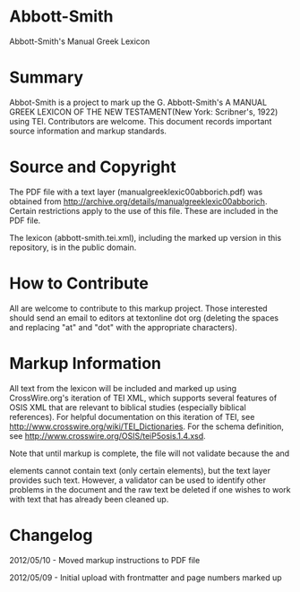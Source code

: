 Abbott-Smith
============

Abbott-Smith's Manual Greek Lexicon

Summary
=======

Abbot-Smith is a project to mark up the G. Abbott-Smith's A MANUAL GREEK LEXICON OF THE NEW TESTAMENT(New York: Scribner's, 1922) using TEI. Contributors are welcome. This document records important source information and markup standards.

Source and Copyright
=

The PDF file with a text layer (manualgreeklexic00abborich.pdf) was obtained from http://archive.org/details/manualgreeklexic00abborich. Certain restrictions apply to the use of this file. These are included in the PDF file.

The lexicon (abbott-smith.tei.xml), including the marked up version in this repository, is in the public domain. 

How to Contribute
=

All are welcome to contribute to this markup project. Those interested should send an email to editors at textonline dot org (deleting the spaces and replacing "at" and "dot" with the appropriate characters). 

Markup Information
=

All text from the lexicon will be included and marked up using CrossWire.org's iteration of TEI XML, which supports several features of OSIS XML that are relevant to biblical studies (especially biblical references). For helpful documentation on this iteration of TEI, see http://www.crosswire.org/wiki/TEI_Dictionaries. For the schema definition, see http://www.crosswire.org/OSIS/teiP5osis.1.4.xsd.

Note that until markup is complete, the file will not validate because the <body> and <div> elements cannot contain text (only certain elements), but the text layer provides such text. However, a validator can be used to identify other problems in the document and the raw text be deleted if one wishes to work with text that has already been cleaned up.

Changelog
=

2012/05/10 - Moved markup instructions to PDF file

2012/05/09 - Initial upload with frontmatter and page numbers marked up
